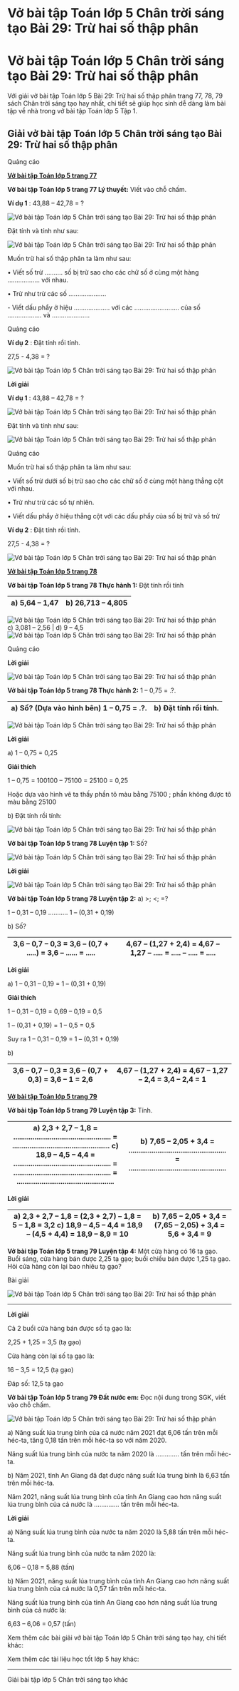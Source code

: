 # Vở bài tập Toán lớp 5 Chân trời sáng tạo Bài 29: Trừ hai số thập phân

# Vở bài tập Toán lớp 5 Chân trời sáng tạo Bài 29: Trừ hai số thập phân

Với giải vở bài tập Toán lớp 5 Bài 29: Trừ hai số thập phân trang 77, 78, 79 sách Chân trời sáng tạo hay nhất, chi tiết sẽ giúp học sinh dễ dàng làm bài tập về nhà trong vở bài tập Toán lớp 5 Tập 1.

## Giải vở bài tập Toán lớp 5 Chân trời sáng tạo Bài 29: Trừ hai số thập phân

Quảng cáo

[**Vở bài tập Toán lớp 5 trang 77**](https://vietjack.com/vbt-toan-5-ct/vbt-toan-lop-5-trang-77.jsp)

**Vở bài tập Toán lớp 5 trang 77 Lý thuyết:** Viết vào chỗ chấm.

**Ví dụ 1** : 43,88 – 42,78 = ?

![Vở bài tập Toán lớp 5 Chân trời sáng tạo Bài 29: Trừ hai số thập phân](https://vietjack.com/vbt-toan-5-ct/images/bai-29-tru-hai-so-thap-phan.PNG)

Đặt tính và tính như sau:

![Vở bài tập Toán lớp 5 Chân trời sáng tạo Bài 29: Trừ hai số thập phân](https://vietjack.com/vbt-toan-5-ct/images/bai-29-tru-hai-so-thap-phan-1.PNG)

Muốn trừ hai số thập phân ta làm như sau:

• Viết số trừ .......... số bị trừ sao cho các chữ số ở cùng một hàng ..................  với nhau.

• Trừ như trừ các số .....................

\- Viết dấu phẩy ở hiệu .................... với các ......................... của số ................... và ..................... 

Quảng cáo

**Ví dụ 2** : Đặt tính rồi tính.

27,5 - 4,38 = ?

![Vở bài tập Toán lớp 5 Chân trời sáng tạo Bài 29: Trừ hai số thập phân](https://vietjack.com/vbt-toan-5-ct/images/bai-29-tru-hai-so-thap-phan-2.PNG)

**Lời giải**

**Ví dụ 1** : 43,88 – 42,78 = ?

![Vở bài tập Toán lớp 5 Chân trời sáng tạo Bài 29: Trừ hai số thập phân](https://vietjack.com/vbt-toan-5-ct/images/bai-29-tru-hai-so-thap-phan-3.PNG)

Đặt tính và tính như sau:

![Vở bài tập Toán lớp 5 Chân trời sáng tạo Bài 29: Trừ hai số thập phân](https://vietjack.com/vbt-toan-5-ct/images/bai-29-tru-hai-so-thap-phan-4.PNG)

Quảng cáo

Muốn trừ hai số thập phân ta làm như sau:

• Viết số trừ dưới số bị trừ sao cho các chữ số ở cùng một hàng thẳng cột với nhau.

• Trừ như trừ các số tự nhiên.

• Viết dấu phẩy ở hiệu thẳng cột với các dấu phẩy của số bị trừ và số trừ

**Ví dụ 2** : Đặt tính rồi tính.

27,5 - 4,38 = ?

![Vở bài tập Toán lớp 5 Chân trời sáng tạo Bài 29: Trừ hai số thập phân](https://vietjack.com/vbt-toan-5-ct/images/bai-29-tru-hai-so-thap-phan-5.PNG)

[**Vở bài tập Toán lớp 5 trang 78**](https://vietjack.com/vbt-toan-5-ct/vbt-toan-lop-5-trang-78.jsp)

**Vở bài tập Toán lớp 5 trang 78 Thực hành 1:** Đặt tính rồi tính

a) 5,64 – 1,47 |  b) 26,713 – 4,805  
---|---  
![Vở bài tập Toán lớp 5 Chân trời sáng tạo Bài 29: Trừ hai số thập phân](https://vietjack.com/vbt-toan-5-ct/images/bai-29-tru-hai-so-thap-phan-0.PNG)  
c) 3,081 – 2,56 |  d) 9 – 4,5  
![Vở bài tập Toán lớp 5 Chân trời sáng tạo Bài 29: Trừ hai số thập phân](https://vietjack.com/vbt-toan-5-ct/images/bai-29-tru-hai-so-thap-phan-0.PNG)  
  
Quảng cáo

**Lời giải**

![Vở bài tập Toán lớp 5 Chân trời sáng tạo Bài 29: Trừ hai số thập phân](https://vietjack.com/vbt-toan-5-ct/images/bai-29-tru-hai-so-thap-phan-6.PNG)

**Vở bài tập Toán lớp 5 trang 78 Thực hành 2:** 1 – 0,75 = .?.

a) Số? (Dựa vào hình bên) 1 – 0,75 = .?. |  b) Đặt tính rồi tính.  
---|---  
  
![Vở bài tập Toán lớp 5 Chân trời sáng tạo Bài 29: Trừ hai số thập phân](https://vietjack.com/vbt-toan-5-ct/images/bai-29-tru-hai-so-thap-phan-7.PNG)

**Lời giải**

a) 1 – 0,75 = 0,25

**Giải thích**

1 – 0,75 = 100100 – 75100 = 25100 = 0,25

Hoặc dựa vào hình vẽ ta thấy phần tô màu bằng 75100 ; phần không được tô màu bằng 25100

b) Đặt tính rồi tính:

![Vở bài tập Toán lớp 5 Chân trời sáng tạo Bài 29: Trừ hai số thập phân](https://vietjack.com/vbt-toan-5-ct/images/bai-29-tru-hai-so-thap-phan-8.PNG)

**Vở bài tập Toán lớp 5 trang 78 Luyện tập 1:** Số?

![Vở bài tập Toán lớp 5 Chân trời sáng tạo Bài 29: Trừ hai số thập phân](https://vietjack.com/vbt-toan-5-ct/images/bai-29-tru-hai-so-thap-phan-9.PNG)

**Lời giải**

![Vở bài tập Toán lớp 5 Chân trời sáng tạo Bài 29: Trừ hai số thập phân](https://vietjack.com/vbt-toan-5-ct/images/bai-29-tru-hai-so-thap-phan-10.PNG)

**Vở bài tập Toán lớp 5 trang 78 Luyện tập 2:** a) >; <; =?

1 – 0,31 – 0,19 ........... 1 – (0,31 + 0,19)

b) Số?

3,6 – 0,7 – 0,3 = 3,6 – (0,7 + .....) = 3,6 – ...... = ..... |  4,67 – (1,27 + 2,4)  = 4,67 – 1,27 – ..... = ..... – ..... = .....  
---|---  
  
**Lời giải**

a) 1 – 0,31 – 0,19 = 1 – (0,31 + 0,19)

**Giải thích**

1 – 0,31 – 0,19 = 0,69 – 0,19 = 0,5

1 – (0,31 + 0,19) = 1 – 0,5 = 0,5

Suy ra 1 – 0,31 – 0,19 = 1 – (0,31 + 0,19)

b) 

3,6 – 0,7 – 0,3 = 3,6 – (0,7 + 0,3) = 3,6 – 1 = 2,6 |  4,67 – (1,27 + 2,4)  = 4,67 – 1,27 – 2,4 = 3,4 – 2,4 = 1  
---|---  
  
[**Vở bài tập Toán lớp 5 trang 79**](https://vietjack.com/vbt-toan-5-ct/vbt-toan-lop-5-trang-79.jsp)

**Vở bài tập Toán lớp 5 trang 79 Luyện tập 3:** Tính.

a) 2,3 + 2,7 – 1,8 = ................................................... = ................................................... c) 18,9 – 4,5 – 4,4 = ................................................... = ................................................... = ................................................... |  b) 7,65 – 2,05 + 3,4 = ................................................... = ...................................................  
---|---  
  
**Lời giải**

a) 2,3 + 2,7 – 1,8 = (2,3 + 2,7) – 1,8 = 5 – 1,8 = 3,2 c) 18,9 – 4,5 – 4,4 = 18,9 – (4,5 + 4,4) = 18,9 – 8,9 = 10 |  b) 7,65 – 2,05 + 3,4 = (7,65 – 2,05) + 3,4 = 5,6 + 3,4 = 9  
---|---  
  
**Vở bài tập Toán lớp 5 trang 79 Luyện tập 4:** Một cửa hàng có 16 tạ gạo. Buổi sáng, cửa hàng bán được 2,25 tạ gạo; buổi chiều bán được 1,25 tạ gạo. Hỏi cửa hàng còn lại bao nhiêu tạ gạo?

Bài giải

![Vở bài tập Toán lớp 5 Chân trời sáng tạo Bài 29: Trừ hai số thập phân](https://vietjack.com/vbt-toan-5-ct/images/bai-29-tru-hai-so-thap-phan-13.PNG)

****

**Lời giải**

Cả 2 buổi cửa hàng bán được số tạ gạo là:

2,25 + 1,25 = 3,5 (tạ gạo)

Cửa hàng còn lại số tạ gạo là:

16 – 3,5 = 12,5 (tạ gạo)

Đáp số: 12,5 tạ gạo

**Vở bài tập Toán lớp 5 trang 79 Đất nước em:** Đọc nội dung trong SGK, viết vào chỗ chấm. 

![Vở bài tập Toán lớp 5 Chân trời sáng tạo Bài 29: Trừ hai số thập phân](https://vietjack.com/vbt-toan-5-ct/images/bai-29-tru-hai-so-thap-phan-11.PNG)

a) Năng suất lúa trung bình của cả nước năm 2021 đạt 6,06 tấn trên mỗi héc-ta, tăng 0,18 tấn trên mỗi héc-ta so với năm 2020.

Năng suất lúa trung bình của nước ta năm 2020 là ............. tấn trên mỗi héc-ta.

b) Năm 2021, tỉnh An Giang đã đạt được năng suất lúa trung bình là 6,63 tấn trên mỗi héc-ta.

Năm 2021, năng suất lúa trung bình của tỉnh An Giang cao hơn năng suất lúa trung bình của cả nước là .............. tấn trên mỗi héc-ta.

**Lời giải**

a) Năng suất lúa trung bình của nước ta năm 2020 là 5,88 tấn trên mỗi héc-ta.

Năng suất lúa trung bình của nước ta năm 2020 là:

6,06 – 0,18 = 5,88 (tấn)

b) Năm 2021, năng suất lúa trung bình của tỉnh An Giang cao hơn năng suất lúa trung bình của cả nước là 0,57 tấn trên mỗi héc-ta.

Năng suất lúa trung bình của tỉnh An Giang cao hơn năng suất lúa trung bình của cả nước là: 

6,63 – 6,06 = 0,57 (tấn)

Xem thêm các bài giải vở bài tập Toán lớp 5 Chân trời sáng tạo hay, chi tiết khác:

Xem thêm các tài liệu học tốt lớp 5 hay khác:

* * *

Giải bài tập lớp 5 Chân trời sáng tạo khác
